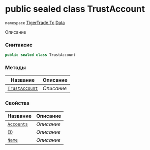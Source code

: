 
# public sealed class TrustAccount
`namespace` [TigerTrade.Tc](../../TigerTrade.Tc.md).[Data](../../TigerTrade.Tc/Data.md)



Описание

### Синтаксис
```csharp
public sealed class TrustAccount
```


### Методы
| Название | Описание |
| --- | --- |
| [`TrustAccount`](./TrustAccount.cs/Методы/TrustAccount.md) | *Описание* |

### Свойства
| Название | Описание |
| --- | --- |
| [`Accounts`](./TrustAccount.cs/Свойства/Accounts.md) | *Описание* |
| [`ID`](./TrustAccount.cs/Свойства/ID.md) | *Описание* |
| [`Name`](./TrustAccount.cs/Свойства/Name.md) | *Описание* |




